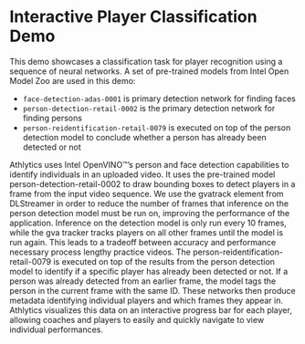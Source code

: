 #  Interactive Player Classification Demo

This demo showcases a classification task for player recognition using a sequence of neural networks. A set of pre-trained models from Intel Open Model Zoo are used in this demo:

- `face-detection-adas-0001` is primary detection network for finding faces
- `person-detection-retail-0002` is the primary detection network for finding persons
- `person-reidentification-retail-0079` is executed on top of the person detection model to conclude whether a person has already been detected or not

Athlytics uses Intel OpenVINO™’s person and face detection capabilities to identify individuals in an uploaded video. It uses the pre-trained model person-detection-retail-0002 to draw bounding boxes to detect players in a frame from the input video sequence. We use the gvatrack element from DLStreamer in order to reduce the number of frames that inference on the person detection model must be run on, improving the performance of the application. Inference on the detection model is only run every 10 frames, while the gva tracker tracks players on all other frames until the model is run again. This leads to a tradeoff between accuracy and performance necessary process lengthy practice videos. The person-reidentification-retail-0079 is executed on top of the results from the person detection model to identify if a specific player has already been detected or not. If a person was already detected from an earlier frame, the model tags the person in the current frame with the same ID. These networks then produce metadata identifying individual players and which frames they appear in. Athlytics visualizes this data on an interactive progress bar for each player, allowing coaches and players to easily and quickly navigate to view individual performances.